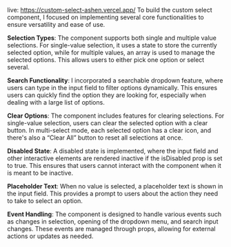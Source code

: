 live: https://custom-select-ashen.vercel.app/
To build the custom select component, I focused on implementing several core functionalities to ensure versatility and ease of use.

**Selection Types**: The component supports both single and multiple value selections. For single-value selection, it uses a state to store the currently selected option, while for multiple values, an array is used to manage the selected options. This allows users to either pick one option or select several.

**Search Functionality**: I incorporated a searchable dropdown feature, where users can type in the input field to filter options dynamically. This ensures users can quickly find the option they are looking for, especially when dealing with a large list of options.

**Clear Options**: The component includes features for clearing selections. For single-value selection, users can clear the selected option with a clear button. In multi-select mode, each selected option has a clear icon, and there's also a “Clear All” button to reset all selections at once.

**Disabled State**: A disabled state is implemented, where the input field and other interactive elements are rendered inactive if the isDisabled prop is set to true. This ensures that users cannot interact with the component when it is meant to be inactive.

**Placeholder Text**: When no value is selected, a placeholder text is shown in the input field. This provides a prompt to users about the action they need to take to select an option.

**Event Handling**: The component is designed to handle various events such as changes in selection, opening of the dropdown menu, and search input changes. These events are managed through props, allowing for external actions or updates as needed.

